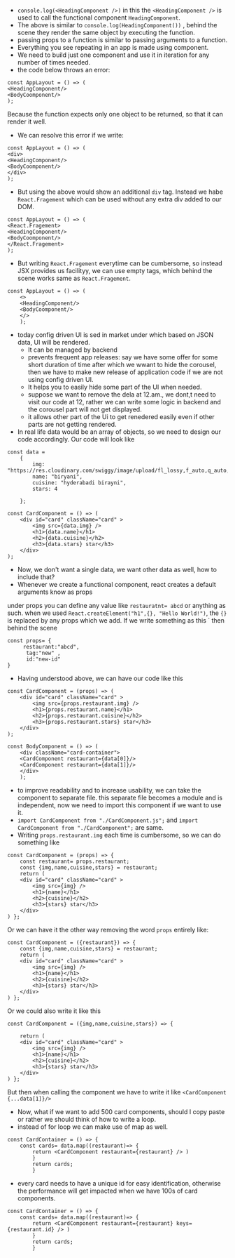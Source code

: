- `console.log(<HeadingComponent />)` in this the `<HeadingComponent />` is used to call the functional component `HeadingComponent`. 
- The above is similar to `console.log(HeadingComponent())` , behind the scene they render the same object by executing the function.
- passing props to a function is similar to passing arguments to a function.
- Everything you see repeating in an app is made using component.
- We need to build just one component and use it in iteration for any number of times needed.
- the code below throws an error:
```
const AppLayout = () => (
<HeadingComponent/>
<BodyCoomponent/>
);
``` 
Because the function expects only one object to be returned, so that it can render it well.
- We can resolve this error if we write:
```
const AppLayout = () => (
<div>
<HeadingComponent/>
<BodyCoomponent/>
</div>
);
``` 
- But using the above would show an additional `div` tag. Instead we habe `React.Fragement` which can be used without any extra div added to our DOM.
```
const AppLayout = () => (
<React.Fragement>
<HeadingComponent/>
<BodyCoomponent/>
</React.Fragement>
);
``` 
- But writing `React.Fragement` everytime can be cumbersome, so instead JSX provides us facilityy, we can use empty tags, which behind the scene works same as `React.Fragement`.
```
const AppLayout = () => (
    <>
    <HeadingComponent/>
    <BodyCoomponent/>
    </>
    );
```
- today config driven UI is sed in market under which based on JSON data, UI will be rendered.
    - It can be managed by backend
    - prevents frequent app releases: say we have some offer for some short duration of time after which we wwant to hide the corousel, then we have to make new release of application code if we are not using config driven UI. 
    - It helps you to easily hide some part of the UI when needed.
    - suppose we want to remove the dela at 12.am., we dont,t need to visit our code at 12, rather we can write some logic in backend and the corousel part will not get displayed.
    - it allows other part of the Ui to get renedered easily even if other parts are not getting rendered.
- In real life data would be an array of objects, so we need to design our code accordingly. Our code will look like
```
const data = 
    {
        img: "https://res.cloudinary.com/swiggy/image/upload/fl_lossy,f_auto,q_auto,w_508,h_320,c_fill/dql3smhftlkjaqx2hjeb",
        name: "biryani",
        cuisine: "hyderabadi birayni",
        stars: 4

    };

const CardComponent = () => (
    <div id="card" className="card" >
        <img src={data.img} />
        <h1>{data.name}</h1>
        <h2>{data.cuisine}</h2>
        <h3>{data.stars} star</h3>
    </div>
);
```
- Now, we don't want a single data, we want other data as well, how to include that?
- Whenever we create a functional component, react creates a default arguments know as props

under props you can define any value like `restauratnt= abcd` or anything as such.
when we used `React.createElement("h1",{}, "Hello World!")`, the `{}` is replaced by any props which we add.
If we write something as this `<CardComponent restaurant="abcd" tag="new" id="new-id"/>
then behind the scene 
```
const props= {
     restaurant:"abcd",
      tag:"new" ,
      id:"new-id"
}
```
- Having understood above, we can have our code like this
```
const CardComponent = (props) => (
    <div id="card" className="card" >
        <img src={props.restaurant.img} />
        <h1>{props.restaurant.name}</h1>
        <h2>{props.restaurant.cuisine}</h2>
        <h3>{props.restaurant.stars} star</h3>
    </div>
);

const BodyComponent = () => (
    <div className="card-container">
    <CardComponent restaurant={data[0]}/>
    <CardComponent restaurant={data[1]}/>
    </div>
    );
```
- to improve readability and to increase usability, we can take the component to separate file. this separate file becomes a module and is independent, now we need to import this component if we want to use it.
- `import CardComponent from "./CardComponent.js";` and `import CardComponent from "./CardComponent";` are same.
- Writing `props.restaurant.img` each time is cumbersome, so we can do something like
```
const CardComponent = (props) => {
    const restaurant= props.restaurant;
    const {img,name,cuisine,stars} = restaurant;
    return (
    <div id="card" className="card" >
        <img src={img} />
        <h1>{name}</h1>
        <h2>{cuisine}</h2>
        <h3>{stars} star</h3>
    </div>
) };
```
Or we can have it the other way removing the word `props` entirely like:
```
const CardComponent = ({restaurant}) => {
    const {img,name,cuisine,stars} = restaurant;
    return (
    <div id="card" className="card" >
        <img src={img} />
        <h1>{name}</h1>
        <h2>{cuisine}</h2>
        <h3>{stars} star</h3>
    </div>
) };
```
Or we could also write it like this

```
const CardComponent = ({img,name,cuisine,stars}) => {

    return (
    <div id="card" className="card" >
        <img src={img} />
        <h1>{name}</h1>
        <h2>{cuisine}</h2>
        <h3>{stars} star</h3>
    </div>
) };
```
But then when calling the component we have to write it like `<CardComponent {...data[1]}/>`
- Now, what if we want to add 500 card components, should I copy paste or rather we should think of how to write a loop.
- instead of for loop we can make use of map as well.
```
const CardContainer = () => {
    const cards= data.map((restaurant)=> {
        return <CardComponent restaurant={restaurant} /> )
        }
        return cards;
        }
```
- every card needs to have a unique id for easy identification, otherwise the performance will get impacted when we have 100s of card components.

```
const CardContainer = () => {
    const cards= data.map((restaurant)=> {
        return <CardComponent restaurant={restaurant} keys={restaurant.id} /> )
        }
        return cards;
        }
```





